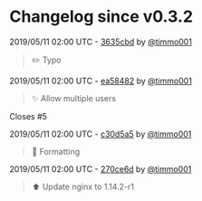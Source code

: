 # Changelog since v0.3.2

2019/05/11 02:00 UTC - [3635cbd](https://github.com/hassio-addons/addon-thelounge/commit/3635cbd915bcee54609811229a15e04f1d2ba831) by [@timmo001](https://github.com/timmo001)
> :pencil2: Typo 

2019/05/11 02:00 UTC - [ea58482](https://github.com/hassio-addons/addon-thelounge/commit/ea58482befdad31967eb2f0b59a5a8ef386df5c4) by [@timmo001](https://github.com/timmo001)
> :sparkles: Allow multiple users

Closes #5 

2019/05/11 02:00 UTC - [c30d5a5](https://github.com/hassio-addons/addon-thelounge/commit/c30d5a5293ba3e22e0ccba4a3d5939aeff1c63c0) by [@timmo001](https://github.com/timmo001)
> :hammer: Formatting 

2019/05/11 02:00 UTC - [270ce6d](https://github.com/hassio-addons/addon-thelounge/commit/270ce6de2acb6f49b435be21cb8a223d49ac4771) by [@timmo001](https://github.com/timmo001)
> :arrow_up: Update nginx to 1.14.2-r1 

